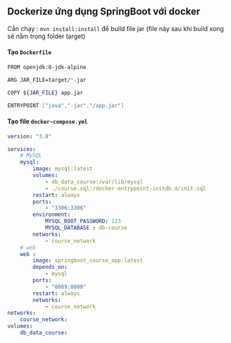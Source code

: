 ## Dockerize ứng dụng SpringBoot với docker

Cần chạy : `mvn install:install` để build file jar (file này sau khi build xong sẽ nằm trong folder target)

#### Tạo `Dockerfile`

```bash
FROM openjdk:8-jdk-alpine

ARG JAR_FILE=target/*.jar

COPY ${JAR_FILE} app.jar

ENTRYPOINT ["java","-jar","/app.jar"]
```

#### Tạo file `docker-compose.yml`

```yml
version: "3.8"

services:
    # MySQL
    mysql:
        image: mysql:latest
        volumes:
            - db_data_course:/var/lib/mysql
            - ./course.sql:/docker-entrypoint-initdb.d/init.sql
        restart: always
        ports:
            - "3306:3306"
        environment:
            MYSQL_ROOT_PASSWORD: 123 
            MYSQL_DATABASE : db-course 
        networks:
            - course_network
    # web
    web :
        image: springboot_course_app:latest
        depends_on: 
            - mysql
        ports: 
            - "8089:8080"
        restart: always
        networks:
            - course_network
networks:
    course_network:
volumes:
    db_data_course:

```
